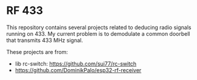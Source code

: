 # RF 433

This repository contains several projects related to deducing radio signals running on 433. My current problem is to demodulate a common doorbell that transmits 433 MHz signal.

These projects are from:
- lib rc-switch: https://github.com/sui77/rc-switch
- https://github.com/DominikPalo/esp32-rf-receiver